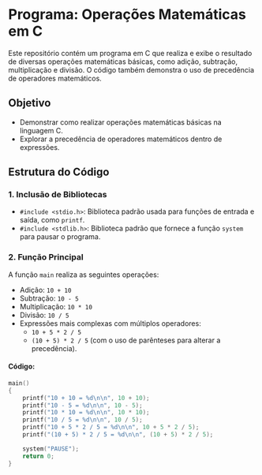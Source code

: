 # Programa: Operações Matemáticas em C

Este repositório contém um programa em C que realiza e exibe o resultado de diversas operações matemáticas básicas, como adição, subtração, multiplicação e divisão. O código também demonstra o uso de precedência de operadores matemáticos.

## Objetivo

- Demonstrar como realizar operações matemáticas básicas na linguagem C.
- Explorar a precedência de operadores matemáticos dentro de expressões.

## Estrutura do Código

### 1. **Inclusão de Bibliotecas**
- `#include <stdio.h>`: Biblioteca padrão usada para funções de entrada e saída, como `printf`.
- `#include <stdlib.h>`: Biblioteca padrão que fornece a função `system` para pausar o programa.

### 2. **Função Principal**
A função `main` realiza as seguintes operações:
- Adição: `10 + 10`
- Subtração: `10 - 5`
- Multiplicação: `10 * 10`
- Divisão: `10 / 5`
- Expressões mais complexas com múltiplos operadores:
  - `10 + 5 * 2 / 5`
  - `(10 + 5) * 2 / 5` (com o uso de parênteses para alterar a precedência).

#### Código:
```c
main()
{
    printf("10 + 10 = %d\n\n", 10 + 10);
    printf("10 - 5 = %d\n\n", 10 - 5);
    printf("10 * 10 = %d\n\n", 10 * 10);
    printf("10 / 5 = %d\n\n", 10 / 5);
    printf("10 + 5 * 2 / 5 = %d\n\n", 10 + 5 * 2 / 5);
    printf("(10 + 5) * 2 / 5 = %d\n\n", (10 + 5) * 2 / 5);

    system("PAUSE");
    return 0;
}
